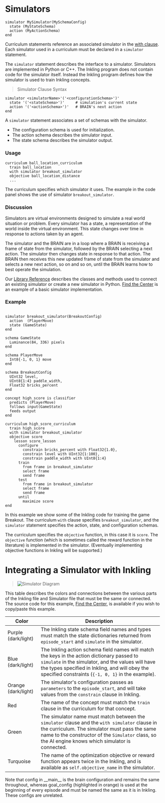 # Simulators

```inkling--code
simulator MySimulator(MySchemaConfig)
  state (MyStateSchema)
  action (MyActionSchema)
end
```

Curriculum statements reference an associated simulator in the [with clause][3]. Each
simulator used in a curriculum must be declared in a `simulator` statement.  

The `simulator` statement describes the interface to a simulator. Simulators are
implemented in Python or C++. The Inkling program does not contain
code for the simulator itself. Instead the Inkling program defines how the
simulator is used to train Inkling concepts.

> Simulator Clause Syntax

```inkling--syntax
simulator <simulatorName>'('<configurationSchema>')' 
  state '('<stateSchema>')'     # simulation's current state
  action '('<actionSchema>')'   # BRAIN's next action
end
```

A `simulator` statement associates a set of schemas with the simulator. 

* The configuration schema is used for initialization. 
* The action schema describes the simulator input.
* The state schema describes the simulator output.

### Usage

```inkling--code
curriculum ball_location_curriculum
  train ball_location
  with simulator breakout_simulator
  objective ball_location_distance
  ... 
```

The curriculum specifies which simulator it uses. The example in the code panel
shows the use of simulator `breakout_simulator`. 

### Discussion

Simulators are virtual environments designed to simulate a real world situation
or problem. Every simulator has a state, a representation of the world inside the
virtual environment. This state changes over time in response to actions taken
by an agent. 

The simulator and the BRAIN are in a loop where a BRAIN is receiving a frame 
of state from the simulator, followed by the BRAIN selecting a next action. 
The simulator then changes state in response to that action. The BRAIN then
receives this new updated frame of state from the simulator and selects a new
next action, so on and so on, until the BRAIN learns how to best operate the simulation.

Our [Library Reference][1] describes the classes and methods used to connect an existing simulator or create a new simulator in Python. [Find the Center][2] is an example of a basic simulator implementation.

### Example

```inkling--code

simulator breakout_simulator(BreakoutConfig)
  action  (PlayerMove)
  state (GameState)
end

schema GameState
  Luminance(84, 336) pixels
end

schema PlayerMove
  Int8{-1, 0, 1} move
end

schema BreakoutConfig
  UInt32 level,
  UInt8{1:4} paddle_width,
  Float32 bricks_percent
end

concept high_score is classifier
  predicts (PlayerMove)
  follows input(GameState)
  feeds output
end

curriculum high_score_curriculum
  train high_score
  with simulator breakout_simulator
  objective score
    lesson score_lesson
      configure
        constrain bricks_percent with Float32{1.0},
        constrain level with UInt32{1:100},
        constrain paddle_width with UInt8{1:4}
      train
        from frame in breakout_simulator
        select frame
        send frame
      test
        from frame in breakout_simulator
        select frame
        send frame
      until
        maximize score
end
```

In this example we show some of the Inkling code for training the game Breakout.
The curriculum `with` clause specifies `breakout_simulator`, and the
`simulator` statement specifies the action, state, and configuration schemas. 

The curriculum specifies the `objective` function, in this case it is
`score`. The `objective` function (which is sometimes called 
the reward function in the literature) is implemented in the simulator. 
(Eventually implementing objective functions in Inkling will be supported.)

# Integrating a Simulator with Inkling

> ![Simulator Diagram](../images/inkling_simulator_comparison.png)

This table describes the colors and connections between the various parts of the Inkling file and Simulator file that must be the same or connected. The source code for this example, [Find the Center][4], is available if you wish to copy/paste this example.

| Color               | Description  |
| -                   | -  |
| Purple (dark/light) | The Inkling state schema field names and types must match the state dictionaries returned from `episode_start` and `simulate` in the simulator. |
| Blue (dark/light)   | The Inkling action schema field names will match the keys in the action dictionary passed to `simulate` in the simulator, and the values will have the types specified in Inkling, and will obey the specified constraints (`{-1, 0, 1}` in the example). |
| Orange (dark/light) | The simulator's configuration passes as `parameters` to the `episode_start`, and will take values from the `constrain` clause in Inkling. |
| Red                 | The name of the concept must match the `train` clause in the curriculum for that concept. |
| Green               | The simulator name must match between the `simulator` clause and the `with simulator` clause in the curriculum. The simulator must pass the same name to the constructor of the `Simulator` class, so the AI engine knows which simulator is connected. |
|Turquoise            | The name of the optimization objective or reward function appears twice in the Inkling, and is available as `self.objective_name` in the simulator. |

<aside class="notice">
Note that config in __main__ is the brain configuration and remains the same throughout, whereas goal_config (highlighted in orange) is used at the beginning of every episode and must be named the same as it is in Inkling. These configs are unrelated.
</aside>

[1]: ./library-reference.html
[2]: ./../examples.html#basic-python-c-simulation
[3]: #curriculums
[4]: ../../examples.html#inkling-file

